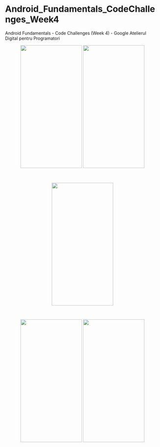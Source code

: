 # Android_Fundamentals_CodeChallenges_Week4
Android Fundamentals - Code Challenges (Week 4) - Google Atelierul Digital pentru Programatori
<br />
<p align="center"><img src="https://i.imgur.com/xRfitzP.jpg" width="200" height="400">
  <img src="https://i.imgur.com/9kWiKJq.jpg" width="200" height="400" /></p>
  <br />
  <p align="center"><img src="https://i.imgur.com/REqbvWn.jpg" width="200" height="400"></p>
  <br />
  <p align="center"><img src="https://i.imgur.com/Ui9CKCS.jpg" width="200" height="400">
  <img src="https://i.imgur.com/tf4w85X.jpg" width="200" height="400" /></p>
